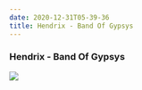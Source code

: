 ```yaml
---
date: 2020-12-31T05-39-36
title: Hendrix - Band Of Gypsys
---
```

### Hendrix - Band Of Gypsys

![](dayone-moment://4F101AD77CC346768757ACD409CEA374)
